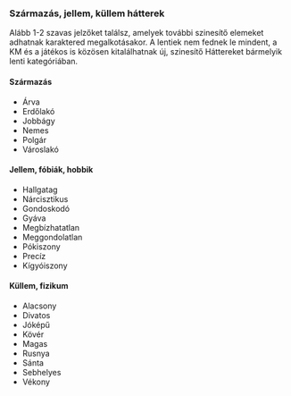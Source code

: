 ###  Származás, jellem, küllem hátterek

<!-- tag: szarmazas__jellem__kullem__hatter -->

Alább 1-2 szavas jelzőket találsz, amelyek további szinesítő elemeket adhatnak karaktered megalkotásakor. A lentiek nem fednek le mindent, a KM és a játékos is közösen kitalálhatnak új, szinesítő Háttereket bármelyik lenti kategóriában.

#### Származás

- Árva
- Erdőlakó
- Jobbágy
- Nemes
- Polgár
- Városlakó

#### Jellem, fóbiák, hobbik

- Hallgatag
- Nárcisztikus
- Gondoskodó
- Gyáva
- Megbízhatatlan
- Meggondolatlan
- Pókiszony
- Precíz
- Kígyóiszony

#### Küllem, fizikum

- Alacsony
- Divatos
- Jóképű
- Kövér
- Magas
- Rusnya
- Sánta
- Sebhelyes
- Vékony
